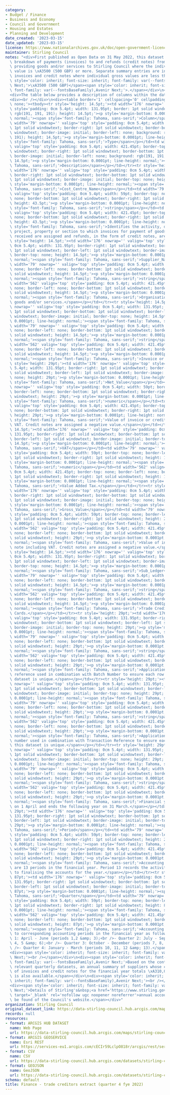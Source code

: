 ```yaml
---
category:
- Budget / Finance
- Business and Economy
- Council and Government
- Housing and Estates
- Planning and Development
date_created: '2023-03-15'
date_updated: '2023-03-15'
license: https://www.nationalarchives.gov.uk/doc/open-government-licence/version/3/
maintainer: Stirling Council
notes: "<div>First published as Open Data on 31 May 2022, this dataset provides a\
  \ breakdown of payments (invoices) to and refunds (credit notes) from suppliers\
  \ providing goods and/or services to Stirling Council where the individual gross\
  \ value is \xA3500 (500 GBP) or more. Separate summary entries are included for\
  \ invoices and credit notes where individual gross values are less than&nbsp;<span\
  \ style='color: inherit; font-size: inherit; font-family: var(--fontsBaseFamily),Avenir\
  \ Next;'>\xA3500 (500 GBP)</span><span style='color: inherit; font-size: inherit;\
  \ font-family: var(--fontsBaseFamily),Avenir Next;'>.</span></div>\n<div><br /></div>\n\
  <div>The table below provides a description of columns within the dataset.</div>\n\
  <div><br /></div>\n<div><table border='1' cellspacing='0' cellpadding='0' style='border:\
  \ none;'><tbody><tr style='height: 14.5pt;'><td width='176' nowrap='' valign='top'\
  \ style='padding: 0cm 5.4pt; width: 131.95pt; border: 1pt solid windowtext; background:\
  \ rgb(191, 191, 191); height: 14.5pt;'><p style='margin-bottom: 0.0001pt; line-height:\
  \ normal;'><span style='font-family: Tahoma, sans-serif;'>Column</span></p></td><td\
  \ width='79' nowrap='' valign='top' style='padding: 0cm 5.4pt; width: 59pt; border-top:\
  \ 1pt solid windowtext; border-right: 1pt solid windowtext; border-bottom: 1pt solid\
  \ windowtext; border-image: initial; border-left: none; background: rgb(191, 191,\
  \ 191); height: 14.5pt;'><p style='margin-bottom: 0.0001pt; line-height: normal;'><span\
  \ style='font-family: Tahoma, sans-serif;'>Type</span></p></td><td width='562' nowrap=''\
  \ valign='top' style='padding: 0cm 5.4pt; width: 421.45pt; border-top: 1pt solid\
  \ windowtext; border-right: 1pt solid windowtext; border-bottom: 1pt solid windowtext;\
  \ border-image: initial; border-left: none; background: rgb(191, 191, 191); height:\
  \ 14.5pt;'><p style='margin-bottom: 0.0001pt; line-height: normal;'><span style='font-family:\
  \ Tahoma, sans-serif;'>Description</span></p></td></tr><tr style='height: 43.5pt;'><td\
  \ width='176' nowrap='' valign='top' style='padding: 0cm 5.4pt; width: 131.95pt;\
  \ border-right: 1pt solid windowtext; border-bottom: 1pt solid windowtext; border-left:\
  \ 1pt solid windowtext; border-image: initial; border-top: none; height: 43.5pt;'><p\
  \ style='margin-bottom: 0.0001pt; line-height: normal;'><span style='font-family:\
  \ Tahoma, sans-serif;'>Cost_Centre_Name</span></p></td><td width='79' nowrap=''\
  \ valign='top' style='padding: 0cm 5.4pt; width: 59pt; border-top: none; border-left:\
  \ none; border-bottom: 1pt solid windowtext; border-right: 1pt solid windowtext;\
  \ height: 43.5pt;'><p style='margin-bottom: 0.0001pt; line-height: normal;'><span\
  \ style='font-family: Tahoma, sans-serif;'>string</span></p></td><td width='562'\
  \ valign='top' style='padding: 0cm 5.4pt; width: 421.45pt; border-top: none; border-left:\
  \ none; border-bottom: 1pt solid windowtext; border-right: 1pt solid windowtext;\
  \ height: 43.5pt;'><p style='margin-bottom: 0.0001pt; line-height: normal;'><span\
  \ style='font-family: Tahoma, sans-serif;'>Identifies the activity, department,\
  \ project, property or section to which invoices for payment of goods and/or services\
  \ received are assigned and refunds, in the form of credit notes, are applied.</span></p></td></tr><tr\
  \ style='height: 14.5pt;'><td width='176' nowrap='' valign='top' style='padding:\
  \ 0cm 5.4pt; width: 131.95pt; border-right: 1pt solid windowtext; border-bottom:\
  \ 1pt solid windowtext; border-left: 1pt solid windowtext; border-image: initial;\
  \ border-top: none; height: 14.5pt;'><p style='margin-bottom: 0.0001pt; line-height:\
  \ normal;'><span style='font-family: Tahoma, sans-serif;'>Supplier_Name</span></p></td><td\
  \ width='79' nowrap='' valign='top' style='padding: 0cm 5.4pt; width: 59pt; border-top:\
  \ none; border-left: none; border-bottom: 1pt solid windowtext; border-right: 1pt\
  \ solid windowtext; height: 14.5pt;'><p style='margin-bottom: 0.0001pt; line-height:\
  \ normal;'><span style='font-family: Tahoma, sans-serif;'>string</span></p></td><td\
  \ width='562' valign='top' style='padding: 0cm 5.4pt; width: 421.45pt; border-top:\
  \ none; border-left: none; border-bottom: 1pt solid windowtext; border-right: 1pt\
  \ solid windowtext; height: 14.5pt;'><p style='margin-bottom: 0.0001pt; line-height:\
  \ normal;'><span style='font-family: Tahoma, sans-serif;'>Organisation providing\
  \ goods and/or services.</span></p></td></tr><tr style='height: 14.5pt;'><td width='176'\
  \ nowrap='' valign='top' style='padding: 0cm 5.4pt; width: 131.95pt; border-right:\
  \ 1pt solid windowtext; border-bottom: 1pt solid windowtext; border-left: 1pt solid\
  \ windowtext; border-image: initial; border-top: none; height: 14.5pt;'><p style='margin-bottom:\
  \ 0.0001pt; line-height: normal;'><span style='font-family: Tahoma, sans-serif;'>Transaction_Type</span></p></td><td\
  \ width='79' nowrap='' valign='top' style='padding: 0cm 5.4pt; width: 59pt; border-top:\
  \ none; border-left: none; border-bottom: 1pt solid windowtext; border-right: 1pt\
  \ solid windowtext; height: 14.5pt;'><p style='margin-bottom: 0.0001pt; line-height:\
  \ normal;'><span style='font-family: Tahoma, sans-serif;'>string</span></p></td><td\
  \ width='562' valign='top' style='padding: 0cm 5.4pt; width: 421.45pt; border-top:\
  \ none; border-left: none; border-bottom: 1pt solid windowtext; border-right: 1pt\
  \ solid windowtext; height: 14.5pt;'><p style='margin-bottom: 0.0001pt; line-height:\
  \ normal;'><span style='font-family: Tahoma, sans-serif;'>Invoice or Credit Note.</span></p></td></tr><tr\
  \ style='height: 29pt;'><td width='176' nowrap='' valign='top' style='padding: 0cm\
  \ 5.4pt; width: 131.95pt; border-right: 1pt solid windowtext; border-bottom: 1pt\
  \ solid windowtext; border-left: 1pt solid windowtext; border-image: initial; border-top:\
  \ none; height: 29pt;'><p style='margin-bottom: 0.0001pt; line-height: normal;'><span\
  \ style='font-family: Tahoma, sans-serif;'>Net_Value</span></p></td><td width='79'\
  \ nowrap='' valign='top' style='padding: 0cm 5.4pt; width: 59pt; border-top: none;\
  \ border-left: none; border-bottom: 1pt solid windowtext; border-right: 1pt solid\
  \ windowtext; height: 29pt;'><p style='margin-bottom: 0.0001pt; line-height: normal;'><span\
  \ style='font-family: Tahoma, sans-serif;'>numeric</span></p></td><td width='562'\
  \ valign='top' style='padding: 0cm 5.4pt; width: 421.45pt; border-top: none; border-left:\
  \ none; border-bottom: 1pt solid windowtext; border-right: 1pt solid windowtext;\
  \ height: 29pt;'><p style='margin-bottom: 0.0001pt; line-height: normal;'><span\
  \ style='font-family: Tahoma, sans-serif;'>Value of invoice or credit note excluding\
  \ VAT. Credit notes are assigned a negative value.</span></p></td></tr><tr style='height:\
  \ 14.5pt;'><td width='176' nowrap='' valign='top' style='padding: 0cm 5.4pt; width:\
  \ 131.95pt; border-right: 1pt solid windowtext; border-bottom: 1pt solid windowtext;\
  \ border-left: 1pt solid windowtext; border-image: initial; border-top: none; height:\
  \ 14.5pt;'><p style='margin-bottom: 0.0001pt; line-height: normal;'><span style='font-family:\
  \ Tahoma, sans-serif;'>VAT</span></p></td><td width='79' nowrap='' valign='top'\
  \ style='padding: 0cm 5.4pt; width: 59pt; border-top: none; border-left: none; border-bottom:\
  \ 1pt solid windowtext; border-right: 1pt solid windowtext; height: 14.5pt;'><p\
  \ style='margin-bottom: 0.0001pt; line-height: normal;'><span style='font-family:\
  \ Tahoma, sans-serif;'>numeric</span></p></td><td width='562' valign='top' style='padding:\
  \ 0cm 5.4pt; width: 421.45pt; border-top: none; border-left: none; border-bottom:\
  \ 1pt solid windowtext; border-right: 1pt solid windowtext; height: 14.5pt;'><p\
  \ style='margin-bottom: 0.0001pt; line-height: normal;'><span style='font-family:\
  \ Tahoma, sans-serif;'>Value Added Tax.</span></p></td></tr><tr style='height: 29pt;'><td\
  \ width='176' nowrap='' valign='top' style='padding: 0cm 5.4pt; width: 131.95pt;\
  \ border-right: 1pt solid windowtext; border-bottom: 1pt solid windowtext; border-left:\
  \ 1pt solid windowtext; border-image: initial; border-top: none; height: 29pt;'><p\
  \ style='margin-bottom: 0.0001pt; line-height: normal;'><span style='font-family:\
  \ Tahoma, sans-serif;'>Gross_Value</span></p></td><td width='79' nowrap='' valign='top'\
  \ style='padding: 0cm 5.4pt; width: 59pt; border-top: none; border-left: none; border-bottom:\
  \ 1pt solid windowtext; border-right: 1pt solid windowtext; height: 29pt;'><p style='margin-bottom:\
  \ 0.0001pt; line-height: normal;'><span style='font-family: Tahoma, sans-serif;'>numeric</span></p></td><td\
  \ width='562' valign='top' style='padding: 0cm 5.4pt; width: 421.45pt; border-top:\
  \ none; border-left: none; border-bottom: 1pt solid windowtext; border-right: 1pt\
  \ solid windowtext; height: 29pt;'><p style='margin-bottom: 0.0001pt; line-height:\
  \ normal;'><span style='font-family: Tahoma, sans-serif;'>Value of invoice or credit\
  \ note including VAT. Credit notes are assigned a negative value.</span></p></td></tr><tr\
  \ style='height: 14.5pt;'><td width='176' nowrap='' valign='top' style='padding:\
  \ 0cm 5.4pt; width: 131.95pt; border-right: 1pt solid windowtext; border-bottom:\
  \ 1pt solid windowtext; border-left: 1pt solid windowtext; border-image: initial;\
  \ border-top: none; height: 14.5pt;'><p style='margin-bottom: 0.0001pt; line-height:\
  \ normal;'><span style='font-family: Tahoma, sans-serif;'>Sub_Ledger</span></p></td><td\
  \ width='79' nowrap='' valign='top' style='padding: 0cm 5.4pt; width: 59pt; border-top:\
  \ none; border-left: none; border-bottom: 1pt solid windowtext; border-right: 1pt\
  \ solid windowtext; height: 14.5pt;'><p style='margin-bottom: 0.0001pt; line-height:\
  \ normal;'><span style='font-family: Tahoma, sans-serif;'>string</span></p></td><td\
  \ width='562' valign='top' style='padding: 0cm 5.4pt; width: 421.45pt; border-top:\
  \ none; border-left: none; border-bottom: 1pt solid windowtext; border-right: 1pt\
  \ solid windowtext; height: 14.5pt;'><p style='margin-bottom: 0.0001pt; line-height:\
  \ normal;'><span style='font-family: Tahoma, sans-serif;'>Trade Creditors or Purchase\
  \ Cards.</span></p></td></tr><tr style='height: 29pt;'><td width='176' nowrap=''\
  \ valign='top' style='padding: 0cm 5.4pt; width: 131.95pt; border-right: 1pt solid\
  \ windowtext; border-bottom: 1pt solid windowtext; border-left: 1pt solid windowtext;\
  \ border-image: initial; border-top: none; height: 29pt;'><p style='margin-bottom:\
  \ 0.0001pt; line-height: normal;'><span style='font-family: Tahoma, sans-serif;'>Transaction_Reference</span></p></td><td\
  \ width='79' nowrap='' valign='top' style='padding: 0cm 5.4pt; width: 59pt; border-top:\
  \ none; border-left: none; border-bottom: 1pt solid windowtext; border-right: 1pt\
  \ solid windowtext; height: 29pt;'><p style='margin-bottom: 0.0001pt; line-height:\
  \ normal;'><span style='font-family: Tahoma, sans-serif;'>string</span></p></td><td\
  \ width='562' valign='top' style='padding: 0cm 5.4pt; width: 421.45pt; border-top:\
  \ none; border-left: none; border-bottom: 1pt solid windowtext; border-right: 1pt\
  \ solid windowtext; height: 29pt;'><p style='margin-bottom: 0.0001pt; line-height:\
  \ normal;'><span style='font-family: Tahoma, sans-serif;'>Application generated\
  \ reference used in combination with Batch Number to ensure each row within this\
  \ dataset is unique.</span></p></td></tr><tr style='height: 29pt;'><td width='176'\
  \ nowrap='' valign='top' style='padding: 0cm 5.4pt; width: 131.95pt; border-right:\
  \ 1pt solid windowtext; border-bottom: 1pt solid windowtext; border-left: 1pt solid\
  \ windowtext; border-image: initial; border-top: none; height: 29pt;'><p style='margin-bottom:\
  \ 0.0001pt; line-height: normal;'><span style='font-family: Tahoma, sans-serif;'>Batch_Number</span></p></td><td\
  \ width='79' nowrap='' valign='top' style='padding: 0cm 5.4pt; width: 59pt; border-top:\
  \ none; border-left: none; border-bottom: 1pt solid windowtext; border-right: 1pt\
  \ solid windowtext; height: 29pt;'><p style='margin-bottom: 0.0001pt; line-height:\
  \ normal;'><span style='font-family: Tahoma, sans-serif;'>string</span></p></td><td\
  \ width='562' valign='top' style='padding: 0cm 5.4pt; width: 421.45pt; border-top:\
  \ none; border-left: none; border-bottom: 1pt solid windowtext; border-right: 1pt\
  \ solid windowtext; height: 29pt;'><p style='margin-bottom: 0.0001pt; line-height:\
  \ normal;'><span style='font-family: Tahoma, sans-serif;'>Application generated\
  \ number used in combination with Transaction Reference to ensure each row within\
  \ this dataset is unique.</span></p></td></tr><tr style='height: 29pt;'><td width='176'\
  \ nowrap='' valign='top' style='padding: 0cm 5.4pt; width: 131.95pt; border-right:\
  \ 1pt solid windowtext; border-bottom: 1pt solid windowtext; border-left: 1pt solid\
  \ windowtext; border-image: initial; border-top: none; height: 29pt;'><p style='margin-bottom:\
  \ 0.0001pt; line-height: normal;'><span style='font-family: Tahoma, sans-serif;'>Financial_Year_Ending</span></p></td><td\
  \ width='79' nowrap='' valign='top' style='padding: 0cm 5.4pt; width: 59pt; border-top:\
  \ none; border-left: none; border-bottom: 1pt solid windowtext; border-right: 1pt\
  \ solid windowtext; height: 29pt;'><p style='margin-bottom: 0.0001pt; line-height:\
  \ normal;'><span style='font-family: Tahoma, sans-serif;'>string</span></p></td><td\
  \ width='562' valign='top' style='padding: 0cm 5.4pt; width: 421.45pt; border-top:\
  \ none; border-left: none; border-bottom: 1pt solid windowtext; border-right: 1pt\
  \ solid windowtext; height: 29pt;'><p style='margin-bottom: 0.0001pt; line-height:\
  \ normal;'><span style='font-family: Tahoma, sans-serif;'>Financial year begins\
  \ on 1 April and ends the following year on 31 March.</span></p></td></tr><tr style='height:\
  \ 29pt;'><td width='176' nowrap='' valign='top' style='padding: 0cm 5.4pt; width:\
  \ 131.95pt; border-right: 1pt solid windowtext; border-bottom: 1pt solid windowtext;\
  \ border-left: 1pt solid windowtext; border-image: initial; border-top: none; height:\
  \ 29pt;'><p style='margin-bottom: 0.0001pt; line-height: normal;'><span style='font-family:\
  \ Tahoma, sans-serif;'>Period</span></p></td><td width='79' nowrap='' valign='top'\
  \ style='padding: 0cm 5.4pt; width: 59pt; border-top: none; border-left: none; border-bottom:\
  \ 1pt solid windowtext; border-right: 1pt solid windowtext; height: 29pt;'><p style='margin-bottom:\
  \ 0.0001pt; line-height: normal;'><span style='font-family: Tahoma, sans-serif;'>numeric</span></p></td><td\
  \ width='562' valign='top' style='padding: 0cm 5.4pt; width: 421.45pt; border-top:\
  \ none; border-left: none; border-bottom: 1pt solid windowtext; border-right: 1pt\
  \ solid windowtext; height: 29pt;'><p style='margin-bottom: 0.0001pt; line-height:\
  \ normal;'><span style='font-family: Tahoma, sans-serif;'>Accounting period. There\
  \ are 13 periods in the financial year. Period 13 records the activity relating\
  \ to finalising the accounts for the year.</span></p></td></tr><tr style='height:\
  \ 87pt;'><td width='176' nowrap='' valign='top' style='padding: 0cm 5.4pt; width:\
  \ 131.95pt; border-right: 1pt solid windowtext; border-bottom: 1pt solid windowtext;\
  \ border-left: 1pt solid windowtext; border-image: initial; border-top: none; height:\
  \ 87pt;'><p style='margin-bottom: 0.0001pt; line-height: normal;'><span style='font-family:\
  \ Tahoma, sans-serif;'>Quarter</span></p></td><td width='79' nowrap='' valign='top'\
  \ style='padding: 0cm 5.4pt; width: 59pt; border-top: none; border-left: none; border-bottom:\
  \ 1pt solid windowtext; border-right: 1pt solid windowtext; height: 87pt;'><p style='margin-bottom:\
  \ 0.0001pt; line-height: normal;'><span style='font-family: Tahoma, sans-serif;'>numeric</span></p></td><td\
  \ width='562' valign='top' style='padding: 0cm 5.4pt; width: 421.45pt; border-top:\
  \ none; border-left: none; border-bottom: 1pt solid windowtext; border-right: 1pt\
  \ solid windowtext; height: 87pt;'><p style='margin-bottom: 0.0001pt; line-height:\
  \ normal;'><span style='font-family: Tahoma, sans-serif;'>Accounting quarter. Aligned\
  \ to corresponding accounting periods in the financial year as follows:<br />- Quarter\
  \ 1: April - June (periods 1,2 &amp; 3);<br />- Quarter 2: July - September (periods\
  \ 4, 5 &amp; 6);<br />- Quarter 3: October - December (periods 7, 8, &amp; 9); and,<br\
  \ />- Quarter 4: January - March (periods 10, 11, 12 &amp; 13).</span></p></td></tr></tbody></table></div>\n\
  <div><span style='color: inherit; font-size: inherit; font-family: var(--fontsBaseFamily),Avenir\
  \ Next;'><br /></span></div>\n<div><span style='color: inherit; font-size: inherit;\
  \ font-family: var(--fontsBaseFamily),Avenir Next;'>Based on the content of the\
  \ relevant quarterly datasets, an annual summary of suppliers whose combined value\
  \ of invoices and credit notes for the financial year totals \xA310,000 or more\
  \ is also available.</span></div>\n<div><span style='color: inherit; font-size:\
  \ inherit; font-family: var(--fontsBaseFamily),Avenir Next;'><br /></span></div>\n\
  <div><span style='color: inherit; font-size: inherit; font-family: var(--fontsBaseFamily),Avenir\
  \ Next;'>Details of Stirling's&nbsp;<a href='https://www.stirling.gov.uk/council-and-committees/performance-and-statistics/annual-accounts/'\
  \ target='_blank' rel='nofollow ugc noopener noreferrer'>annual accounts</a>&nbsp;can\
  \ be found of the Council's website.</span></div>"
organization: Stirling Council
original_dataset_link: https://data-stirling-council.hub.arcgis.com/maps/stirling-council::finance-trade-creditors-extract-quarter-4-fye-2022
records: null
resources:
- format: ARCGIS HUB DATASET
  name: Web Page
  url: https://data-stirling-council.hub.arcgis.com/maps/stirling-council::finance-trade-creditors-extract-quarter-4-fye-2022
- format: ARCGIS GEOSERVICE
  name: Esri REST
  url: https://services-eu1.arcgis.com/cECIr59LclpO818r/arcgis/rest/services/finance%20-%20trade%20creditors%20extract%20(quarter%204%20fye%202022)/FeatureServer/0
- format: CSV
  name: CSV
  url: https://data-stirling-council.hub.arcgis.com/datasets/stirling-council::finance-trade-creditors-extract-quarter-4-fye-2022.csv?outSR=%7B%22latestWkid%22%3A3857%2C%22wkid%22%3A102100%7D
- format: GEOJSON
  name: GeoJSON
  url: https://data-stirling-council.hub.arcgis.com/datasets/stirling-council::finance-trade-creditors-extract-quarter-4-fye-2022.geojson?outSR=%7B%22latestWkid%22%3A3857%2C%22wkid%22%3A102100%7D
schema: default
title: Finance - trade creditors extract (quarter 4 fye 2022)
---
```

